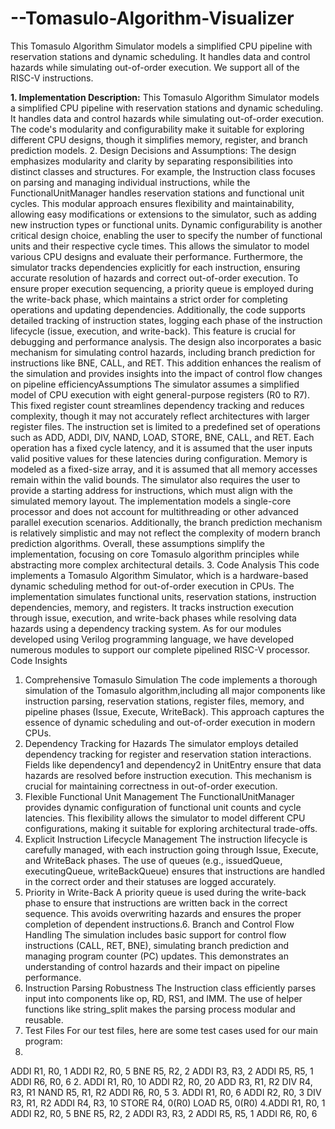 # --Tomasulo-Algorithm-Visualizer

This Tomasulo Algorithm Simulator models a simplified CPU pipeline with reservation stations and dynamic scheduling. It handles data and control hazards while simulating out-of-order execution.
We support all of the RISC-V instructions.

**1. Implementation Description:**
This Tomasulo Algorithm Simulator models a simplified CPU pipeline with reservation
stations and dynamic scheduling. It handles data and control hazards while simulating
out-of-order execution. The code's modularity and configurability make it suitable for
exploring different CPU designs, though it simplifies memory, register, and branch
prediction models.
2. Design Decisions and Assumptions:
The design emphasizes modularity and clarity by separating responsibilities into distinct
classes and structures. For example, the Instruction class focuses on parsing and
managing individual instructions, while the FunctionalUnitManager handles reservation
stations and functional unit cycles. This modular approach ensures flexibility and
maintainability, allowing easy modifications or extensions to the simulator, such as
adding new instruction types or functional units.
Dynamic configurability is another critical design choice, enabling the user to specify the
number of functional units and their respective cycle times. This allows the simulator to
model various CPU designs and evaluate their performance. Furthermore, the simulator
tracks dependencies explicitly for each instruction, ensuring accurate resolution of
hazards and correct out-of-order execution.
To ensure proper execution sequencing, a priority queue is employed during the
write-back phase, which maintains a strict order for completing operations and updating
dependencies. Additionally, the code supports detailed tracking of instruction states,
logging each phase of the instruction lifecycle (issue, execution, and write-back). This
feature is crucial for debugging and performance analysis.
The design also incorporates a basic mechanism for simulating control hazards,
including branch prediction for instructions like BNE, CALL, and RET. This addition
enhances the realism of the simulation and provides insights into the impact of control
flow changes on pipeline efficiencyAssumptions
The simulator assumes a simplified model of CPU execution with eight general-purpose
registers (R0 to R7). This fixed register count streamlines dependency tracking and
reduces complexity, though it may not accurately reflect architectures with larger
register files.
The instruction set is limited to a predefined set of operations such as ADD, ADDI, DIV,
NAND, LOAD, STORE, BNE, CALL, and RET. Each operation has a fixed cycle latency,
and it is assumed that the user inputs valid positive values for these latencies during
configuration.
Memory is modeled as a fixed-size array, and it is assumed that all memory accesses
remain within the valid bounds. The simulator also requires the user to provide a
starting address for instructions, which must align with the simulated memory layout.
The implementation models a single-core processor and does not account for
multithreading or other advanced parallel execution scenarios. Additionally, the branch
prediction mechanism is relatively simplistic and may not reflect the complexity of
modern branch prediction algorithms.
Overall, these assumptions simplify the implementation, focusing on core Tomasulo
algorithm principles while abstracting more complex architectural details.
3. Code Analysis
This code implements a Tomasulo Algorithm Simulator, which is a hardware-based
dynamic scheduling method for out-of-order execution in CPUs. The implementation
simulates functional units, reservation stations, instruction dependencies, memory, and
registers. It tracks instruction execution through issue, execution, and write-back phases
while resolving data hazards using a dependency tracking system. As for our modules
developed using Verilog programming language, we have developed numerous
modules to support our complete pipelined RISC-V processor.
Code Insights
1. Comprehensive Tomasulo Simulation
The code implements a thorough simulation of the Tomasulo algorithm,including all major components like instruction parsing, reservation
stations, register files, memory, and pipeline phases (Issue, Execute,
WriteBack). This approach captures the essence of dynamic scheduling
and out-of-order execution in modern CPUs.
2. Dependency Tracking for Hazards
The simulator employs detailed dependency tracking for register and
reservation station interactions. Fields like dependency1 and
dependency2 in UnitEntry ensure that data hazards are resolved before
instruction execution. This mechanism is crucial for maintaining
correctness in out-of-order execution.
3. Flexible Functional Unit Management
The FunctionalUnitManager provides dynamic configuration of functional
unit counts and cycle latencies. This flexibility allows the simulator to model
different CPU configurations, making it suitable for exploring architectural
trade-offs.
4. Explicit Instruction Lifecycle Management
The instruction lifecycle is carefully managed, with each instruction going
through Issue, Execute, and WriteBack phases. The use of queues (e.g.,
issuedQueue, executingQueue, writeBackQueue) ensures that
instructions are handled in the correct order and their statuses are logged
accurately.
5. Priority in Write-Back
A priority queue is used during the write-back phase to ensure that
instructions are written back in the correct sequence. This avoids
overwriting hazards and ensures the proper completion of dependent
instructions.6. Branch and Control Flow Handling
The simulation includes basic support for control flow instructions (CALL,
RET, BNE), simulating branch prediction and managing program counter
(PC) updates. This demonstrates an understanding of control hazards and
their impact on pipeline performance.
7. Instruction Parsing Robustness
The Instruction class efficiently parses input into components like op, RD,
RS1, and IMM. The use of helper functions like string_split makes the
parsing process modular and reusable.
3. Test Files
For our test files, here are some test cases used for our main program:
1.
ADDI R1, R0, 1
ADDI R2, R0, 5
BNE R5, R2, 2
ADDI R3, R3, 2
ADDI R5, R5, 1
ADDI R6, R0, 6
2.
ADDI R1, R0, 10
ADDI R2, R0, 20
ADD R3, R1, R2
DIV R4, R3, R1
NAND R5, R1, R2
ADDI R6, R0, 5
3.
ADDI R1, R0, 6
ADDI R2, R0, 3
DIV R3, R1, R2
ADDI R4, R3, 10
STORE R4, 0(R0)
LOAD R5, 0(R0)
4.ADDI R1, R0, 1
ADDI R2, R0, 5
BNE R5, R2, 2
ADDI R3, R3, 2
ADDI R5, R5, 1
ADDI R6, R0, 6
